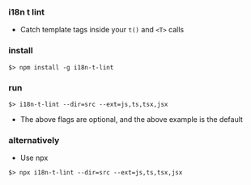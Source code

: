 ### i18n t lint

- Catch template tags inside your `t()` and `<T>` calls

### install

`$> npm install -g i18n-t-lint`

### run

`$> i18n-t-lint --dir=src --ext=js,ts,tsx,jsx`

- The above flags are optional, and the above example is the default

### alternatively

- Use npx

`$> npx i18n-t-lint --dir=src --ext=js,ts,tsx,jsx`
